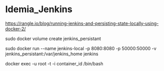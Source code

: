 # Idemia_Jenkins

https://rangle.io/blog/running-jenkins-and-persisting-state-locally-using-docker-2/

sudo docker volume create jenkins_persistant

sudo docker run --name jenkins-local -p 8080:8080 -p 50000:50000 -v jenkins_persistant:/var/jenkins_home jenkins

docker exec -u root -t -i container_id /bin/bash
